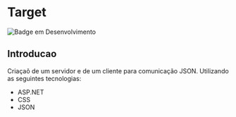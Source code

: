 # Target
![Badge em Desenvolvimento](https://img.shields.io/static/v1?label=STATUS&message=FINALIZADO&color=GREEN&style=for-the-badge)
## Introducao
Criaçaõ de um servidor e de um cliente para comunicação JSON. Utilizando as seguintes tecnologias:
* ASP.NET
* CSS
* JSON